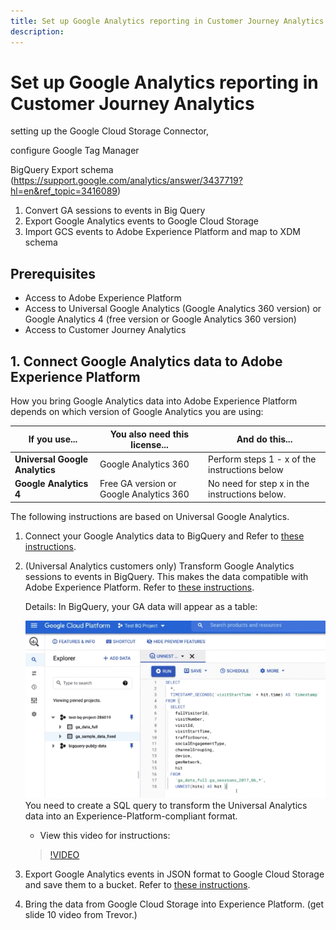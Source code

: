 ```yaml
---
title: Set up Google Analytics reporting in Customer Journey Analytics
description: 
---
```


# Set up Google Analytics reporting in Customer Journey Analytics

setting up the Google Cloud Storage Connector,

configure Google Tag Manager

BigQuery Export schema (https://support.google.com/analytics/answer/3437719?hl=en&ref_topic=3416089)

1. Convert GA sessions to events in Big Query
1. Export Google Analytics events to Google Cloud Storage
1. Import GCS events to Adobe Experience Platform and map to XDM schema

## Prerequisites

* Access to Adobe Experience Platform
* Access to Universal Google Analytics (Google Analytics 360 version) or Google Analytics 4 (free version or Google Analytics 360 version)
* Access to Customer Journey Analytics

## 1. Connect Google Analytics data to Adobe Experience Platform

How you bring Google Analytics data into Adobe Experience Platform depends on which version of Google Analytics you are using:

| If you use... | You also need this license... | And do this... |
| --- | --- | --- |
| **Universal Google Analytics** | Google Analytics 360 |  Perform steps 1 - x of the instructions below |
| **Google Analytics 4** | Free GA version or Google Analytics 360 | No need for step x in the instructions below. |

The following instructions are based on Universal Google Analytics.

1. Connect your Google Analytics data to BigQuery and 
Refer to [these instructions](https://support.google.com/analytics/answer/3416092?hl=en).
1. (Universal Analytics customers only) Transform Google Analytics sessions to events in BigQuery. This makes the data compatible with Adobe Experience Platform. Refer to [these instructions](https://support.google.com/analytics/answer/3437618?hl=en). 

   Details: In BigQuery, your GA data will appear as a table:

   ![](assets/ga-bigquery.png)
   You need to create a SQL query to transform the Universal Analytics data into an Experience-Platform-compliant format. 
   * View this video for instructions:

   >[!VIDEO](https://video.tv.adobe.com/v/332634)

1. Export Google Analytics events in JSON format to Google Cloud Storage and save them to a bucket.
Refer to [these instructions](https://support.google.com/analytics/answer/3437719?hl=en&ref_topic=3416089).
1. Bring the data from Google Cloud Storage into Experience Platform. (get slide 10 video from Trevor.)

